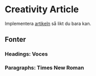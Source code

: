 # Creativity Article

Implementera [artikeln](Article.pdf) så likt du bara kan.

## Fonter

### Headings: Voces
### Paragraphs: Times New Roman
